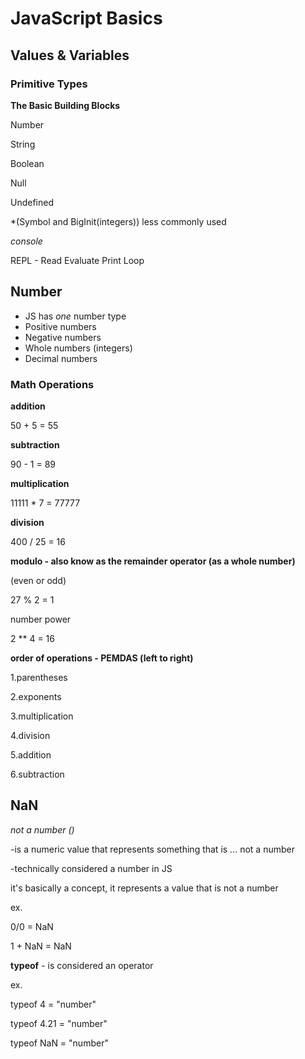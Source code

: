 # JavaScript Basics

## Values & Variables

### Primitive Types

**The Basic Building Blocks**

Number

String

Boolean

Null

Undefined

*(Symbol and BigInit(integers)) less commonly used

*console*

REPL - Read Evaluate Print Loop

## Number

* JS has *one* number type
* Positive numbers
* Negative numbers
* Whole numbers (integers)
* Decimal numbers

### **Math Operations**

**addition**

50 + 5 = 55

**subtraction**

90 - 1 = 89

**multiplication**

11111 * 7 = 77777

**division**

400 / 25 = 16

**modulo - also know as the remainder operator (as a whole number)**

(even or odd)

27 % 2 = 1

number power

2 ** 4 = 16

**order of operations - PEMDAS (left to right)**

1.parentheses

2.exponents

3.multiplication

4.division

5.addition

6.subtraction

## NaN

*not a number  ()*

-is a numeric value that represents something that is ... not a number

-technically considered a number in JS

it's basically a concept, it represents a value that is not a number

ex.

0/0 = NaN

1 + NaN = NaN

**typeof** - is considered an operator

ex.

typeof 4 = "number"

typeof 4.21 = "number"

typeof NaN = "number"

